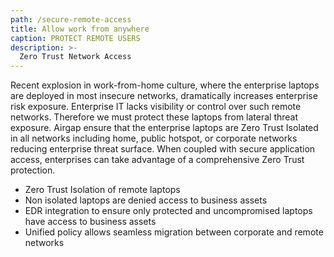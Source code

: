 ```yaml
---
path: /secure-remote-access
title: Allow work from anywhere
caption: PROTECT REMOTE USERS
description: >-
  Zero Trust Network Access
---
```

Recent explosion in work-from-home culture, where the enterprise laptops are deployed in most insecure networks, dramatically increases enterprise risk exposure. Enterprise IT lacks visibility or control over such remote networks. Therefore we must protect these laptops from lateral threat exposure. Airgap ensure that the enterprise laptops are Zero Trust Isolated in all networks including home, public hotspot, or corporate networks reducing enterprise threat surface. When coupled with secure application access, enterprises can take advantage of a comprehensive Zero Trust protection.

- Zero Trust Isolation of remote laptops
- Non isolated laptops are denied access to business assets
- EDR integration to ensure only protected and uncompromised laptops have access to business assets
- Unified policy allows seamless migration between corporate and remote networks
